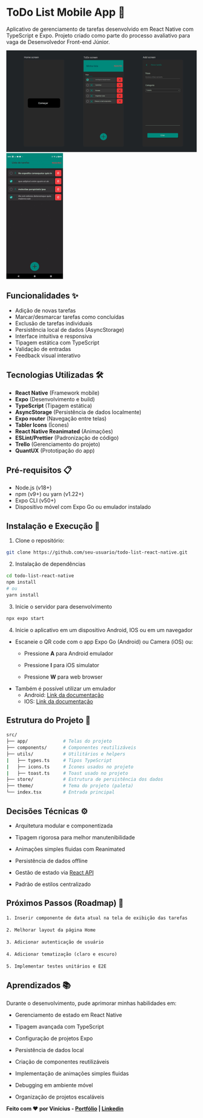# ToDo List Mobile App 📱

Aplicativo de gerenciamento de tarefas desenvolvido em React Native com TypeScript e Expo. Projeto criado como parte do processo avaliativo para vaga de Desenvolvedor Front-end Júnior.

<div>
    <img src="./assets/images/Prototipo.png" alt="drawing" width="650"/>
    <img src="./assets/images/apresentacao.gif" alt="drawing" width="150"/>
</div>

## Funcionalidades ✨

- Adição de novas tarefas
- Marcar/desmarcar tarefas como concluídas
- Exclusão de tarefas individuais
- Persistência local de dados (AsyncStorage)
- Interface intuitiva e responsiva
- Tipagem estática com TypeScript
- Validação de entradas
- Feedback visual interativo

## Tecnologias Utilizadas 🛠️

- **React Native** (Framework mobile)
- **Expo** (Desenvolvimento e build)
- **TypeScript** (Tipagem estática)
- **AsyncStorage** (Persistência de dados localmente)
- **Expo router** (Navegação entre telas)
- **Tabler Icons** (Ícones)
- **React Native Reanimated** (Animações)
- **ESLint/Prettier** (Padronização de código)
- **Trello** (Gerenciamento do projeto)
- **QuantUX** (Prototipação do app)

## Pré-requisitos 📋

- Node.js (v18+)
- npm (v9+) ou yarn (v1.22+)
- Expo CLI (v50+)
- Dispositivo móvel com Expo Go ou emulador instalado

## Instalação e Execução 🚀

1. Clone o repositório:
```bash
git clone https://github.com/seu-usuario/todo-list-react-native.git
```
2. Instalação de dependências
```bash
cd todo-list-react-native
npm install
# ou
yarn install
```
3. Inicie o servidor para desenvolvimento
```bash
npx expo start
```
4. Inicie o aplicativo em um dispositivo Android, IOS ou em um navegador
- Escaneie o QR code com o app Expo Go (Android) ou Camera (iOS) ou: 
    - Pressione **A** para Android emulador

    - Pressione **I** para iOS simulator

    - Pressione **W** para web browser
- Também é possível utilizar um emulador
    - Android: [Link da documentação](https://docs.expo.dev/workflow/android-studio-emulator/)
     - IOS: [Link da documentação](https://docs.expo.dev/workflow/ios-simulator/)


## Estrutura do Projeto 📂

```bash
src/
├── app/             # Telas do projeto
├── components/      # Componentes reutilizáveis
├── utils/           # Utilitários e helpers
|   ├── types.ts     # Tipos TypeScript
|   ├── icons.ts     # Ícones usados no projeto
|   ├── toast.ts     # Toast usado no projeto
├── store/           # Estrutura de persistência dos dados
├── theme/           # Tema do projeto (paleta)
└── index.tsx        # Entrada principal
```

## Decisões Técnicas ⚙️

- Arquitetura modular e componentizada

- Tipagem rigorosa para melhor manutenibilidade

- Animações simples fluidas com Reanimated

- Persistência de dados offline

- Gestão de estado via [React API](https://react.dev/learn/managing-state)

- Padrão de estilos centralizado

## Próximos Passos (Roadmap) 🔮

    1. Inserir componente de data atual na tela de exibição das tarefas

    2. Melhorar layout da página Home

    3. Adicionar autenticação de usuário

    4. Adicionar tematização (claro e escuro)

    5. Implementar testes unitários e E2E

## Aprendizados 📚

Durante o desenvolvimento, pude aprimorar minhas habilidades em:

- Gerenciamento de estado em React Native

- Tipagem avançada com TypeScript

- Configuração de projetos Expo

- Persistência de dados local

- Criação de componentes reutilizáveis

- Implementação de animações simples fluidas

- Debugging em ambiente móvel

- Organização de projetos escaláveis

**Feito com ❤️ por Vinícius - [Portfólio](https://devnicius.com.br/) | [Linkedin](https://www.linkedin.com/in/devnicius/)**
